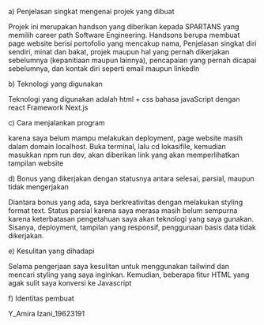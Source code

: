 a) Penjelasan singkat mengenai projek yang dibuat

Projek ini merupakan handson yang diberikan kepada SPARTANS yang memilih career path Software Engineering. Handsons berupa membuat page website berisi portofolio yang mencakup nama,
Penjelasan singkat diri sendiri, minat dan bakat, projek maupun hal yang pernah dikerjakan sebelumnya (kepanitiaan maupun lainnya), pencapaian yang pernah dicapai sebelumnya, dan 
kontak diri seperti email maupun linkedIn

b) Teknologi yang digunakan

Teknologi yang digunakan adalah html + css bahasa javaScript dengan react Framework Next.js

c) Cara menjalankan program

karena saya belum mampu melakukan deployment, page website masih dalam domain localhost. Buka terminal, lalu cd lokasifile, 
kemudian masukkan npm run dev, akan diberikan link yang akan memperlihatkan tampilan website

d) Bonus yang dikerjakan dengan statusnya antara selesai, parsial, maupun tidak mengerjakan

Diantara bonus yang ada, saya berkreativitas dengan melakukan styling format text. Status parsial karena saya merasa masih belum sempurna karena keterbatasan pengetahuan saya akan teknologi
yang saya gunakan. Sisanya, deployment, tampilan yang responsif, penggunaan basis data tidak dikerjakan.

e) Kesulitan yang dihadapi

Selama pengerjaan saya kesulitan untuk menggunakan tailwind dan mencari styling yang saya inginkan. Kemudian, beberapa fitur HTML yang agak sulit saya konversi ke Javascript

f) Identitas pembuat

Y_Amira Izani_19623191
